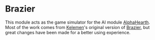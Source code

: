 # Brazier

This module acts as the game simulator for the AI module [AlphaHearth](../AlphaHearth). Most of the work comes from [Kelemen](https://github.com/kelemen)'s original version of [Brazier](https://github.com/HearthSim/Brazier), but great changes have been made for a better using experience.
